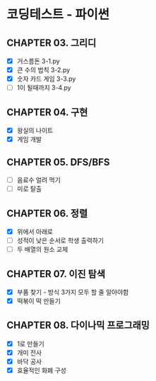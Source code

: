 # 코딩테스트 - 파이썬
## CHAPTER 03. 그리디
- [x] 거스름돈 3-1.py
- [x] 큰 수의 법칙 3-2.py
- [x] 숫자 카드 게임 3-3.py
- [ ] 1이 될때까지 3-4.py
## CHAPTER 04. 구현
- [x] 왕실의 나이트
- [x] 게임 개발
## CHAPTER 05. DFS/BFS
- [ ] 음료수 얼려 먹기
- [ ] 미로 탈출
## CHAPTER 06. 정렬
- [x] 위에서 아래로
- [ ] 성적이 낮은 순서로 학생 출력하기
- [ ] 두 배열의 원소 교체
## CHAPTER 07. 이진 탐색
- [x] 부품 찾기 - 방식 3가지 모두 할 줄 알아야함
- [x] 떡볶이 떡 만들기
## CHAPTER 08. 다이나믹 프로그래밍
- [x] 1로 만들기
- [x] 개미 전사
- [x] 바닥 공사
- [x] 효율적인 화폐 구성

